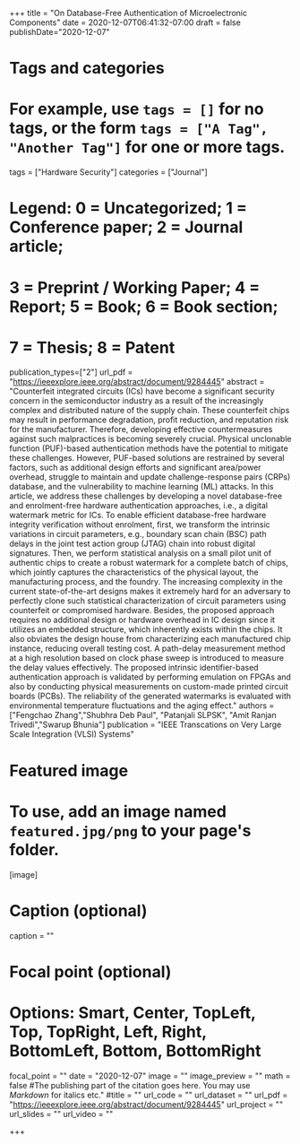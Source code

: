 +++
title = "On Database-Free Authentication of Microelectronic Components"
date = 2020-12-07T06:41:32-07:00
draft = false
publishDate="2020-12-07"
# Tags and categories
# For example, use `tags = []` for no tags, or the form `tags = ["A Tag", "Another Tag"]` for one or more tags.
tags = ["Hardware Security"]
categories = ["Journal"]
# Legend: 0 = Uncategorized; 1 = Conference paper; 2 = Journal article;
# 3 = Preprint / Working Paper; 4 = Report; 5 = Book; 6 = Book section;
# 7 = Thesis; 8 = Patent
publication_types=["2"]
url_pdf = "https://ieeexplore.ieee.org/abstract/document/9284445"
abstract = "Counterfeit integrated circuits (ICs) have become a significant security concern in the semiconductor industry as a result of the increasingly complex and distributed nature of the supply chain. These counterfeit chips may result in performance degradation, profit reduction, and reputation risk for the manufacturer. Therefore, developing effective countermeasures against such malpractices is becoming severely crucial. Physical unclonable function (PUF)-based authentication methods have the potential to mitigate these challenges. However, PUF-based solutions are restrained by several factors, such as additional design efforts and significant area/power overhead, struggle to maintain and update challenge-response pairs (CRPs) database, and the vulnerability to machine learning (ML) attacks. In this article, we address these challenges by developing a novel database-free and enrolment-free hardware authentication approaches, i.e., a digital watermark metric for ICs. To enable efficient database-free hardware integrity verification without enrolment, first, we transform the intrinsic variations in circuit parameters, e.g., boundary scan chain (BSC) path delays in the joint test action group (JTAG) chain into robust digital signatures. Then, we perform statistical analysis on a small pilot unit of authentic chips to create a robust watermark for a complete batch of chips, which jointly captures the characteristics of the physical layout, the manufacturing process, and the foundry. The increasing complexity in the current state-of-the-art designs makes it extremely hard for an adversary to perfectly clone such statistical characterization of circuit parameters using counterfeit or compromised hardware. Besides, the proposed approach requires no additional design or hardware overhead in IC design since it utilizes an embedded structure, which inherently exists within the chips. It also obviates the design house from characterizing each manufactured chip instance, reducing overall testing cost. A path-delay measurement method at a high resolution based on clock phase sweep is introduced to measure the delay values effectively. The proposed intrinsic identifier-based authentication approach is validated by performing emulation on FPGAs and also by conducting physical measurements on custom-made printed circuit boards (PCBs). The reliability of the generated watermarks is evaluated with environmental temperature fluctuations and the aging effect."
authors = ["Fengchao Zhang","Shubhra Deb Paul", "Patanjali SLPSK", "Amit Ranjan Trivedi","Swarup Bhunia"]
publication = "IEEE Transcations on Very Large Scale Integration (VLSI) Systems"

# Featured image
# To use, add an image named `featured.jpg/png` to your page's folder. 
[image]
  # Caption (optional)
  caption = ""

  # Focal point (optional)
  # Options: Smart, Center, TopLeft, Top, TopRight, Left, Right, BottomLeft, Bottom, BottomRight
  focal_point = ""
date = "2020-12-07"
image = ""
image_preview = ""
math = false
#The publishing part of the citation goes here. You may use *Markdown* for italics etc."
#title = ""
url_code = ""
url_dataset = ""
url_pdf = "https://ieeexplore.ieee.org/abstract/document/9284445"
url_project = ""
url_slides = ""
url_video = ""

+++


